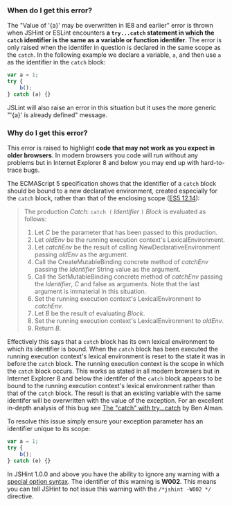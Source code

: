 <!---
{
    "titles": [
        "Value of '{a}' may be overwritten in IE8 and earlier",
        "W002"
    ],
    "slugs": [
        "value-of-a-may-be-overwritten-in-ie8",
        "w002"
    ],
    "linters": [
        "jshint",
        "eslint"
    ],
    "author": "jallardice"
}
-->

### When do I get this error?

The "Value of '{a}' may be overwritten in IE8 and earlier" error is thrown when
JSHint or ESLint encounters **a `try...catch` statement in which the `catch`
identifier is the same as a variable or function identifer**. The error is only
raised when the identifer in question is declared in the same scope as the
`catch`. In the following example we declare a variable, `a`, and then use `a`
as the identifier in the `catch` block:

<!---
{
    "linter": "jshint"
}
-->
```javascript
var a = 1;
try {
    b();
} catch (a) {}
```

JSLint will also raise an error in this situation but it uses the more generic
"'{a}' is already defined" message.

### Why do I get this error?

This error is raised to highlight **code that may not work as you expect in
older browsers**. In modern browsers you code will run without any problems but
in Internet Explorer 8 and below you may end up with hard-to-trace bugs.

The ECMAScript 5 specification shows that the identifier of a `catch` block
should be bound to a new declarative environment, created especially for the
`catch` block, rather than that of the enclosing scope ([ES5 12.14][es5-12.14]):

> The production *Catch*: `catch (` *Identifier* `)` *Block* is evaluated as
> follows:<br>
> 1. Let *C* be the parameter that has been passed to this production.
> 2. Let *oldEnv* be the running execution context's LexicalEnvironment.
> 3. Let *catchEnv* be the result of calling NewDeclarativeEnvironment passing
> *oldEnv* as the argument.
> 4. Call the CreateMutableBinding concrete method of *catchEnv* passing the
> *Identifier* String value as the argument.
> 5. Call the SetMutableBinding concrete method of *catchEnv* passing the
> *Identifier*, *C* and false as arguments. Note that the last argument is
> immaterial in this situation.
> 6. Set the running execution context's LexicalEnvironment to *catchEnv*.
> 7. Let *B* be the result of evaluating *Block*.
> 8. Set the running execution context's LexicalEnvironment to *oldEnv*.
> 9. Return *B*.

Effectively this says that a `catch` block has its own lexical environment to
which its identifier is bound. When the `catch` block has been executed the
running execution context's lexical environment is reset to the state it was in
before the `catch` block. The running execution context is the scope in which
the `catch` block occurs. This works as stated in all modern browsers but in
Internet Explorer 8 and below the identifer of the `catch` block appears to be
bound to the running execution context's lexical environment rather than that of
the `catch` block. The result is that an existing variable with the same
identifer will be overwritten with the value of the exception. For an excellent
in-depth analysis of this bug see [The "catch" with try...catch][ben] by Ben
Alman.


To resolve this issue simply ensure your exception parameter has an identifier
unique to its scope:

<!---
{
    "linter": "jshint"
}
-->
```javascript
var a = 1;
try {
    b();
} catch (e) {}
```

In JSHint 1.0.0 and above you have the ability to ignore any warning with a
[special option syntax][jshintopts]. The identifier of this
warning is **W002**. This means you can tell JSHint to not issue this warning
with the `/*jshint -W002 */` directive.

[es5-12.14]: http://es5.github.io/#12.14
[ben]: http://weblog.bocoup.com/the-catch-with-try-catch/
[jshintopts]: http://jshint.com/docs/#options
